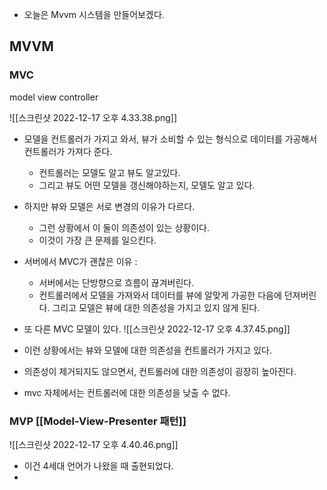 
- 오늘은 Mvvm 시스템을 만들어보겠다. 


## MVVM 


### MVC 

model view controller 

![[스크린샷 2022-12-17 오후 4.33.38.png]]

- 모델을 컨트롤러가 가지고 와서, 뷰가 소비할 수 있는 형식으로 데이터를 가공해서 컨트롤러가 가져다 준다. 
	- 컨트롤러는 모델도 알고 뷰도 알고있다. 
	- 그리고 뷰도 어떤 모델을 갱신해야하는지, 모델도 알고 있다. 

- 하지만 뷰와 모델은 서로 변경의 이유가 다르다. 
	- 그런 상황에서 이 둘이 의존성이 있는 상황이다. 
	- 이것이 가장 큰 문제를 일으킨다. 



- 서버에서 MVC가 괜찮은 이유 : 
	- 서버에서는 단방향으로 흐름이 끊겨버린다. 
	- 컨트롤러에서 모델을 가져와서 데이터를 뷰에 알맞게 가공한 다음에 던져버린다. 그리고 모델은 뷰에 대한 의존성을 가지고 있지 않게 된다. 



- 또 다른 MVC 모델이 있다. 
![[스크린샷 2022-12-17 오후 4.37.45.png]]

- 이런 상황에서는 뷰와 모델에 대한 의존성을 컨트롤러가 가지고 있다. 
- 의존성이 제거되지도 않으면서, 컨트롤러에 대한 의존성이 굉장히 높아진다. 
- mvc 자체에서는 컨트롤러에 대한 의존성을 낮출 수 없다. 


### MVP [[Model-View-Presenter 패턴]]

![[스크린샷 2022-12-17 오후 4.40.46.png]]

- 이건 4세대 언어가 나왔을 때 출현되었다. 
- 
